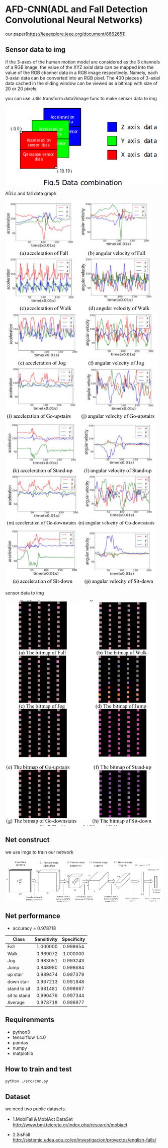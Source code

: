 # AFD-CNN(ADL and Fall Detection Convolutional Neural Networks)
our paper[https://ieeexplore.ieee.org/document/8662651]
## Sensor data to img
if the 3-axes of the human motion model are considered as the 3 channels of a RGB image, the value of the XYZ axial data can be mapped into the value of the RGB channel data in a RGB image respectively. Namely, each 3-axial data can be converted into an RGB pixel. The 400 pieces of 3-axial data cached in the sliding window can be viewed as a bitmap with size of 20 or 20 pixels.


you can use .utils.transform.data2image func to make sensor data to img


![image_2](md/sensor_img.png)

ADLs and fall data graph

![image_3](md/a.png)
![image_4](md/b.png)
![image_5](md/c.png)
![image_5](md/d.png)

sensor data to img

![image_7](md/bit.png)



## Net construct

we use imgs to train our network

![image_1](md/AFD_cnn.png)



## Net performance
- accuracy = 0.978718

| Class        | Sensitivity    |Specificity  |
| ----- | -----:   | :----: |
| Fall        | 1.000000      |   0.998654    |
| Walk        | 0.969072      |   1.000000    |
| Jog        | 0.983051      |   0.993243    |
| Jump        | 0.948980      |   0.998684    |
| up stair | 0.989474      |   0.997379    |
| down stair|0.967213|0.991848|
| stand to sit|  0.981481      |   0.998667    |
| sit to stand | 0.990476      |   0.997344    |
| Average        | 0.978718      |   0.996977    |

## Requirenments
- python3
- tensorflow 1.4.0
- pandas
- numpy
- matplotlib


## How to train and test
    python ./src/cnn.py

## Dataset
we need two public datasets.

- 1.MobiFall＆MobiAct DataSet
http://www.bmi.teicrete.gr/index.php/research/mobiact

- 2.SisFall http://sistemic.udea.edu.co/en/investigacion/proyectos/english-falls/

